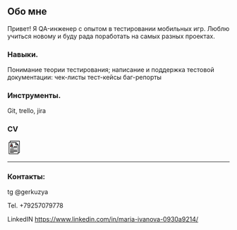 ## Обо мне

Привет! 
Я QA-инженер с опытом в тестировании мобильных игр. Люблю учиться новому и буду рада поработать на самых разных проектах.

### Навыки.

Понимание теории тестирования;
написание и поддержка тестовой документации:
чек-листы
тест-кейсы
баг-репорты


### Инструменты.

Git, trello, jira


### CV 
[![cv](https://github.com/Gerkuz/Gerkuz/blob/main/assets/cv2.png)](https://hh.ru/resume/9d44f293ff0d583bc40039ed1f453364753673)

___

### Контакты:


tg @gerkuzya

Tel. +79257079778

LinkedIN
https://www.linkedin.com/in/maria-ivanova-0930a9214/